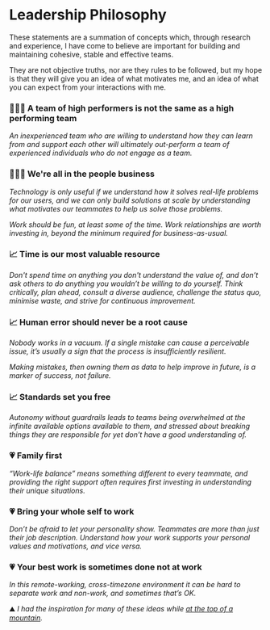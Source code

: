 # Leadership Philosophy

These statements are a summation of concepts which, through research and experience, I have come to believe are important for building and maintaining cohesive, stable and effective teams. 

They are not objective truths, nor are they rules to be followed, but my hope is that they will give you an idea of what motivates me, and an idea of what you can expect from your interactions with me.

### :people_holding_hands: A team of high performers is not the same as a high performing team

*An inexperienced team who are willing to understand how they can learn from and support each other will ultimately out-perform a team of experienced individuals who do not engage as a team.*

### :people_holding_hands: We're all in the people business

*Technology is only useful if we understand how it solves real-life problems for our users, and we can only build solutions at scale by understanding what motivates our teammates to help us solve those problems.*

*Work should be fun, at least some of the time. Work relationships are worth investing in, beyond the minimum required for business-as-usual.*

### :chart_with_upwards_trend: Time is our most valuable resource

*Don't spend time on anything you don't understand the value of, and don’t ask others to do anything you wouldn’t be willing to do yourself. Think critically, plan ahead, consult a diverse audience, challenge the status quo, minimise waste, and strive for continuous improvement.*

### :chart_with_upwards_trend: Human error should never be a root cause

*Nobody works in a vacuum. If a single mistake can cause a perceivable issue, it’s usually a sign that the process is insufficiently resilient.*

*Making mistakes, then owning them as data to help improve in future, is a marker of success, not failure.*

### :chart_with_upwards_trend: Standards set you free

*Autonomy without guardrails leads to teams being overwhelmed at the infinite available options available to them, and stressed about breaking things they are responsible for yet don’t have a good understanding of.*

### :heartpulse: Family first

*“Work-life balance” means something different to every teammate, and providing the right support often requires first investing in understanding their unique situations.*

### :heartpulse: Bring your whole self to work

*Don’t be afraid to let your personality show. Teammates are more than just their job description. Understand how your work supports your personal values and motivations, and vice versa.*

### :heartpulse: Your best work is sometimes done not at work

*In this remote-working, cross-timezone environment it can be hard to separate work and non-work, and sometimes that’s OK.*

:mountain: *I had the inspiration for many of these ideas while [at the top of a mountain](https://photos.app.goo.gl/wPtyNGzMgec61GmT9).*
